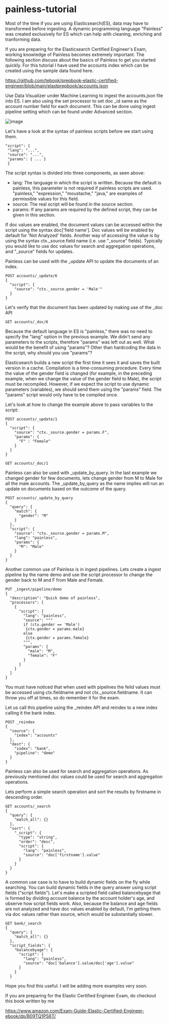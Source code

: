 # painless-tutorial

Most of the time if you are using Elasticsearch(ES), data may have to transformed before ingesting. A dynamic programming language "Painless" was created exclusively for ES which can help with cleaning, enriching and tranforming data.

If you are preparing for the Elasticsearch Certified Engineer's Exam, working knowledge of Painless becomes extremely important. The following section discuss about the basics of Painless to get you started quickly. For this tutorial I have used the accounts index which can be created using the sample data found here.

https://github.com/tebook/prepbook-elastic-certified-engineer/blob/main/elastprepbook/accounts.json

Use Data Visualizer under Machine Learning to ingest the accounts.json file into ES. I am also using the set processor to set doc _id same as the account number field for each document. This can be done using ingest pipeline setting which can be found under Advanced section.

![image](https://user-images.githubusercontent.com/99671188/162035534-a3b3a15d-3c56-4122-b7df-c62bc7954b35.png)


Let's have a look at the syntax of painless scripts before we start using them.
```
"script": {
 "lang": "...", 
 "source": "...",
 "params": { ... }
 }
```
The script syntax is divided into three components, as seen above:

* lang: The language in which the script is written. Because the default is painless, this parameter is not required if painless scripts are used. "painless," "expression," "moustache," "java," are examples of permissible values for this field.
* source: The real script will be found in the source section.
* params: If any params are required by the defined script, they can be given in this section.

If doc values are enabled, the document values can be accessed within the script using the syntax doc['field name']. Doc values will be enabled by default for 'Not Analyzed' fields. Another way of accessing the value is by using the syntax ctx._source.field name (i.e. use "_source" fields).  Typically you would like to use doc values for search and aggregation operations, and "_source" fields for updates.

Painless can be used with the _update API to update the documents of an index. 

```
POST accounts/_update/6
{
  "script": {
    "source": "ctx._source.gender = 'Male'"
  }
}
```
Let's verify that the document has been updated by making use of the _doc API

```
GET accounts/_doc/6
```

Because the default language in ES is "painless," there was no need to specify the "lang" option in the previous example. We didn't send any parameters to the scripts, therefore "params" was left out as well. What would be the benefit of using "params"? Other than hardcoding the data in the script, why should you use "params"?


Elasticsearch builds a new script the first time it sees it and saves the built version in a cache. Compilation is a time-consuming procedure. Every time the value of the gender field is changed (for example, in the preceding example, when we change the value of the gender field to Male), the script must be recompiled. However, if we expect the script to use dynamic parameters (variables), we should send them using the "params" field. The "params" script would only have to be compiled once.

Let's look at how to change the example above to pass variables to the script:
```
POST accounts/_update/1
{
  "script": {
    "source": "ctx._source.gender = params.F",
    "params": {
      "F" : "Female"
    }
  }
}
```

```
GET accounts/_doc/1
```


Painless can also be used with _update_by_query. In the last example we changed gender for few documents, lets change gender from M to Male for all the male accounts. The _update_by_query as the name implies will run an update on documents based on the outcome of the query.
```
POST accounts/_update_by_query
{
  "query": {
    "match": {
      "gender": "M"
    }
  },
  "script": {
    "source": "ctx._source.gender = params.M",
    "lang": "painless",
    "params": {
      "M": "Male"
    }
  }
}
```
Another common use of Painless is in ingest pipelines. Lets create a ingest pipeline by the name demo and use the script processor to change the gender back to M and F from Male and Female.
```
PUT _ingest/pipeline/demo
{
  "description": "Quick demo of painless",
  "processors": [
    {
      "script": {
        "lang": "painless",
        "source": """
        if (ctx.gender == 'Male')
         {ctx.gender = params.male}
        else
         {ctx.gender = params.female}
        """,
        "params": {
          "male": "M",
          "female": "F"
        }
      }
    }
  ]
}
```
You must have noticed that when used with pipelines the feild values must be accessed using ctx.fieldname and not ctx._source.fieldname. It can throw you off at times, so do remember it for the exam.

Let us call this pipeline using the _reindex API and reindex to a new index calling it the bank index.
```
POST _reindex
{
  "source": {
    "index": "accounts"
  },
  "dest": {
    "index": "bank",
    "pipeline": "demo"
  }
}
```
Painless can also be used for search and aggregation operations. As previously mentioned doc values could be used for search and aggregation operations. 

Lets perform a simple search operation and sort the results by firstname in descending order. 
```
GET accounts/_search
{
  "query": {
    "match_all": {}
  },
  "sort": {
    "_script": {
      "type": "string",
      "order": "desc",
      "script": {
        "lang": "painless",
        "source": "doc['firstname'].value"
      }
    }
  }
}
```
A common use case is to have to build dynamic fields on the fly while searching. You can build dynamic fields in the query answer using script fields ("script fields"). Let's make a scripted field called balancebyage that is formed by dividing account balance by the account holder's age, and observe how script fields work. Also, because the balance and age fields are not analyzed and have doc values enabled by default, I'm getting them via doc values rather than source, which would be substantially slower.
```
GET bank/_search
{
  "query": {
    "match_all": {}
  },
  "script_fields": {
    "balancebyage": {
      "script": {
        "lang": "painless",
        "source": "doc['balance'].value/doc['age'].value"
      }
    }
  }
```


Hope you find this useful. I will be adding more examples very soon.

If you are preparing for the Elastic Certified Engineer Exam, do checkout this book written by me

https://www.amazon.com/Exam-Guide-Elastic-Certified-Engineer-ebook/dp/B09TQ1PS6T/
